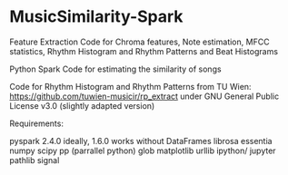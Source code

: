 # MusicSimilarity-Spark
Feature Extraction Code for Chroma features, Note estimation, MFCC statistics, Rhythm Histogram and Rhythm Patterns and Beat Histograms

Python Spark Code for estimating the similarity of songs

Code for Rhythm Histogram and Rhythm Patterns from TU Wien: https://github.com/tuwien-musicir/rp_extract under GNU General Public License v3.0
(slightly adapted version)

Requirements: 

pyspark 2.4.0 ideally, 1.6.0 works without DataFrames
librosa
essentia
numpy
scipy
pp (parrallel python)
glob
matplotlib
urllib
ipython/ jupyter
pathlib
signal
